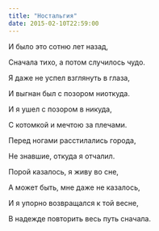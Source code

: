 ```yaml
---
title: "Ностальгия"
date: 2015-02-10T22:59:00
---
```


И было это сотню лет назад,

Сначала тихо, а потом случилось чудо.

Я даже не успел взглянуть в глаза,

И выгнан был с позором ниоткуда.



И я ушел с позором в никуда,

С котомкой и мечтою за плечами.

Перед ногами расстилались города,

Не знавшие, откуда я отчалил.



Порой казалось, я живу во сне,

А может быть, мне даже не казалось,

И я упорно возвращался к той весне,

В надежде повторить весь путь сначала.
